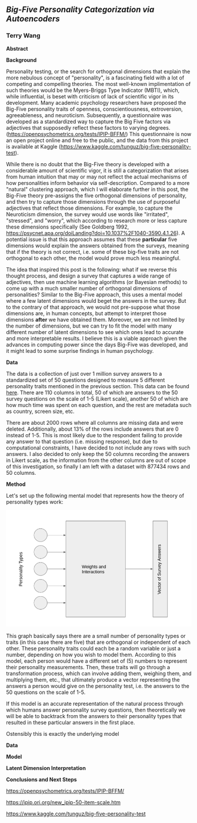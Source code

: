## *Big-Five Personality Categorization via Autoencoders*

### Terry Wang

**Abstract**



**Background**

Personality testing, or the search for orthogonal dimensions that explain the more nebulous concept of "personality", is a fascinating field with a lot of competing and compelling theories. The most well-known implimentation of such theories would be the Myers-Briggs Type Indicator (MBTI), which, while influential, is beset with criticism of lack of scientific vigor in its development. Many academic psychology researchers have proposed the Big-Five personality traits of openness, conscientiousness, extroversion, agreeableness, and neuroticism. Subsequently, a questionnaire was developed as a standardized way to capture the Big Five factors via adjectives that supposedly reflect these factors to varying degrees. (https://openpsychometrics.org/tests/IPIP-BFFM/) This questionnaire is now an open project online and free to the public, and the data from this project is available at Kaggle (https://www.kaggle.com/tunguz/big-five-personality-test).

While there is no doubt that the Big-Five theory is developed with a considerable amount of scientific vigor, it is still a categorization that arises from human intuition that may or may not reflect the actual mechanisms of how personalities inform behavior via self-description. Compared to a more "natural" clustering approach, which I will elaborate further in this post, the Big-Five theory pre-assigns the five orthogonal dimensions of personality, and then try to capture those dimensions through the use of purposeful adjectives that reflect those dimensions. For example, to capture the Neuroticism dimension, the survey would use words like "irritated", "stressed", and "worry", which according to research more or less capture these dimensions specifically (See Goldberg 1992, https://psycnet.apa.org/doiLanding?doi=10.1037%2F1040-3590.4.1.26). A potential issue is that this approach assumes that these **particular** five dimensions would explain the answers obtained from the surveys, meaning that if the theory is not correct, i.e. some of these big-five traits are not orthogonal to each other, the model would prove much less meaningful.

The idea that inspired this post is the following: what if we reverse this thought process, and design a survey that captures a wide range of adjectives, then use machine learning algorithms (or Bayesian methods) to come up with a much smaller number of orthogonal dimensions of personalities? Similar to the Big-Five approach, this uses a mental model where a few latent dimensions would beget the answers in the survey. But to the contrary of that approach, we would not pre-suppose what those dimensions are, in human concepts, but attempt to interpret those dimensions **after** we have obtained them. Moreover, we are not limited by the number of dimensions, but we can try to fit the model with many different number of latent dimensions to see which ones lead to accurate and more interpretable results. I believe this is a viable approach given the advances in computing power since the days Big-Five was developed, and it might lead to some surprise findings in human psychology. 

**Data**

The data is a collection of just over 1 million survey answers to a standardized set of 50 questions designed to measure 5 different personality traits mentioned in the previous section. This data can be found [here](https://www.kaggle.com/tunguz/big-five-personality-test). There are 110 columns in total, 50 of which are answers to the 50 survey questions on the scale of 1-5 (Likert scale), another 50 of which are how much time was spent on each question, and the rest are metadata such as country, screen size, etc.

There are about 2000 rows where all columns are missing data and were deleted. Additionally, about 13% of the rows include answers that are 0 instead of 1-5. This is most likely due to the respondent failing to provide any answer to that question (i.e. missing response), but due to computational constraints, I have decided to not include any rows with such answers. I also decided to only keep the 50 columns recording the answers in Likert scale, as the information from the other columns are out of scope of this investigation, so finally I am left with a dataset with 877434 rows and 50 columns.

**Method**

Let's set up the following mental model that represents how the theory of personality types work:

![Personality Type Mental Model](graphs/Model.png)

This graph basically says there are a small number of personality types or traits (in this case there are five) that are orthogonal or independent of each other. These personality traits could each be a random variable or just a number, depending on how you wish to model them. According to this model, each person would have a different set of (5) numbers to represent their personality measurements. Then, these traits will go through a transformation process, which can involve adding them, weighing them, and multiplying them, etc., that ultimately produce a vector representing the answers a person would give on the personality test, i.e. the answers to the 50 questions on the scale of 1-5.  

If this model is an accurate representation of the natural process through which humans answer personality survey questions, then theoretically we will be able to backtrack from the answers to their personality types that resulted in these particular answers in the first place. 

Ostensibly this is exactly the underlying model 



**Data**



**Model**



**Latent Dimension Interpretation**



**Conclusions and Next Steps**

















https://openpsychometrics.org/tests/IPIP-BFFM/

https://ipip.ori.org/new_ipip-50-item-scale.htm

https://www.kaggle.com/tunguz/big-five-personality-test